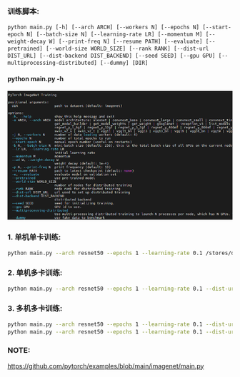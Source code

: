 ### 训练脚本:

    python main.py [-h] [--arch ARCH] [--workers N] [--epochs N] [--start-epoch N] [--batch-size N] [--learning-rate LR] [--momentum M] [--weight-decay W] [--print-freq N] [--resume PATH] [--evaluate] [--pretrained] [--world-size WORLD_SIZE] [--rank RANK] [--dist-url DIST_URL] [--dist-backend DIST_BACKEND] [--seed SEED] [--gpu GPU] [--multiprocessing-distributed] [--dummy] [DIR]

#### python main.py -h

![](.README_images/cmd-options.png)

### 1. 单机单卡训练:

```bash
python main.py --arch resnet50 --epochs 1 --learning-rate 0.1 /stores/datasets/imagenet
```

### 2. 单机多卡训练:

```bash
python main.py --arch resnet50 --epochs 1 --learning-rate 0.1 --dist-url 'tcp://127.0.0.1:8888' --dist-backend 'nccl' --multiprocessing-distributed --world-size 1 --rank 0 /stores/datasets/imagenet
```

### 3. 多机多卡训练:

```bash
python main.py --arch resnet50 --epochs 1 --learning-rate 0.1 --dist-url 'tcp://10.113.1.77:8888' --dist-backend 'nccl' --multiprocessing-distributed --world-size 2 --rank 0 /stores/datasets/imagenet
python main.py --arch resnet50 --epochs 1 --learning-rate 0.1 --dist-url 'tcp://10.113.1.77:8888' --dist-backend 'nccl' --multiprocessing-distributed --world-size 2 --rank 1 /stores/datasets/imagenet
```

### NOTE:

https://github.com/pytorch/examples/blob/main/imagenet/main.py
